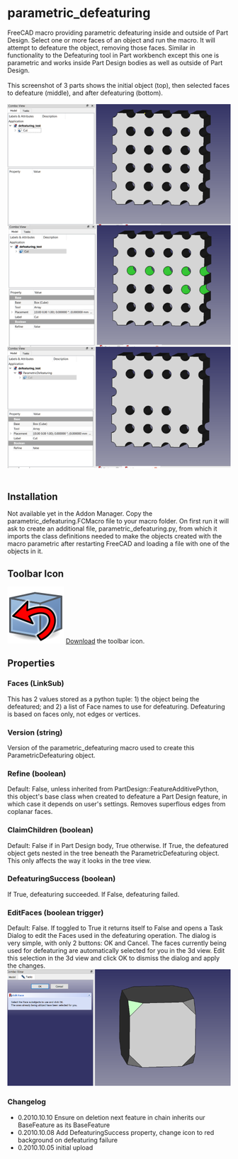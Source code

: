 # parametric_defeaturing
FreeCAD macro providing parametric defeaturing inside and outside of Part Design.  Select one or more faces of an object and run the macro.  It will attempt to defeature the object, removing those faces.  Similar in functionality to the Defeaturing tool in Part workbench except this one is parametric and works inside Part Design bodies as well as outside of Part Design.<br/>
<br/>
This screenshot of 3 parts shows the initial object (top), then selected faces to defeature (middle), and after defeaturing (bottom).<br/>
<br/>
<img src="parametric_defeaturing_scr2.png" alt="screenshot"><br/>
<br/>

## Installation
Not available yet in the Addon Manager.  Copy the parametric_defeaturing.FCMacro file to your macro folder.  On first run it will ask to create an additional file, parametric_defeaturing.py, from which it imports the class definitions needed to make the objects created with the macro parametric after restarting FreeCAD and loading a file with one of the objects in it.

## Toolbar Icon
<img src="parametric_defeaturing.svg" alt="toolbar icon"> <a href="parametric_defeaturing.svg">Download</a> the toolbar icon.

## Properties
### Faces (LinkSub)
This has 2 values stored as a python tuple: 1) the object being the defeatured; and 2) a list of Face names to use for defeaturing.  Defeaturing is based on faces only, not edges or vertices.

### Version (string)
Version of the parametric_defeaturing macro used to create this ParametricDefeaturing object.

### Refine (boolean)
Default: False, unless inherited from PartDesign::FeatureAdditivePython, this object's base class when created to defeature a Part Design feature, in which case it depends on user's settings.  Removes superflous edges from coplanar faces.

### ClaimChildren (boolean)
Default: False if in Part Design body, True otherwise.  If True, the defeatured object gets nested in the tree beneath the ParametricDefeaturing object.  This only affects the way it looks in the tree view.

### DefeaturingSuccess (boolean)
If True, defeaturing succeeded.  If False, defeaturing failed.

### EditFaces (boolean trigger)
Default: False.  If toggled to True it returns itself to False and opens a Task Dialog to edit the Faces used in the defeaturing operation.  The dialog is very simple, with only 2 buttons: OK and Cancel.   The faces currently being used for defeaturing are automatically selected for you in the 3d view.  Edit this selection in the 3d view and click OK to dismiss the dialog and apply the changes.
<img src="parametric_defeaturing_scr.png" alt="screenshot">
### Changelog
* 0.2010.10.10 Ensure on deletion next feature in chain inherits our BaseFeature as its BaseFeature
* 0.2010.10.08 Add DefeaturingSuccess property, change icon to red background on defeaturing failure
* 0.2010.10.05 initial upload
